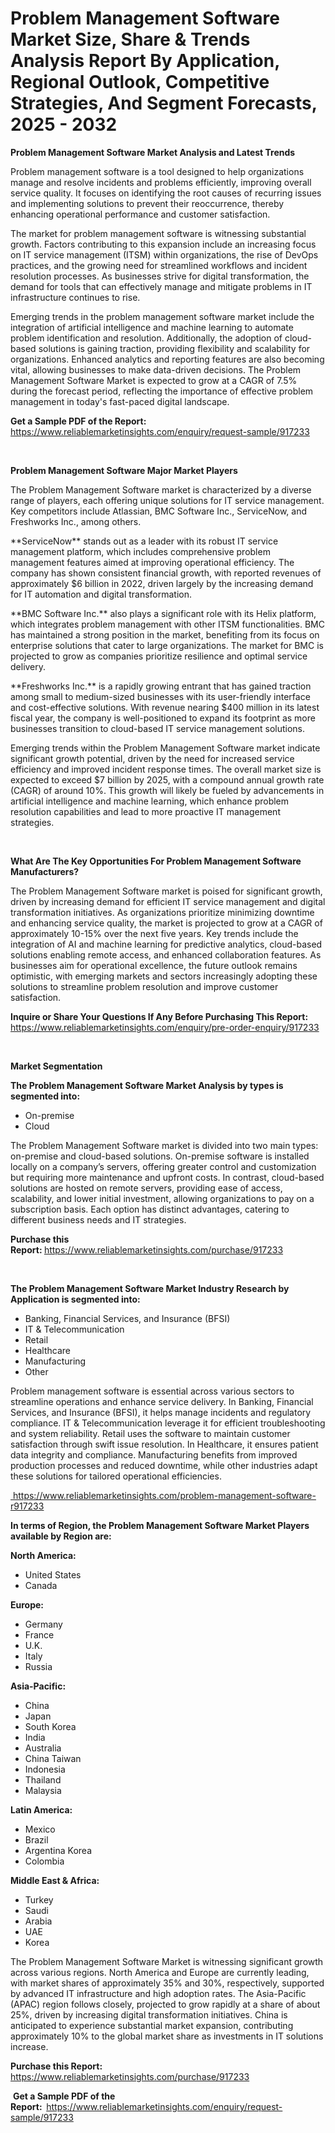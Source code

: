 <p><h1>Problem Management Software Market Size, Share & Trends Analysis Report By Application, Regional Outlook, Competitive Strategies, And Segment Forecasts, 2025 - 2032</h1></p><p><strong>Problem Management Software Market Analysis and Latest Trends</strong></p>
<p><p>Problem management software is a tool designed to help organizations manage and resolve incidents and problems efficiently, improving overall service quality. It focuses on identifying the root causes of recurring issues and implementing solutions to prevent their reoccurrence, thereby enhancing operational performance and customer satisfaction.</p><p>The market for problem management software is witnessing substantial growth. Factors contributing to this expansion include an increasing focus on IT service management (ITSM) within organizations, the rise of DevOps practices, and the growing need for streamlined workflows and incident resolution processes. As businesses strive for digital transformation, the demand for tools that can effectively manage and mitigate problems in IT infrastructure continues to rise.</p><p>Emerging trends in the problem management software market include the integration of artificial intelligence and machine learning to automate problem identification and resolution. Additionally, the adoption of cloud-based solutions is gaining traction, providing flexibility and scalability for organizations. Enhanced analytics and reporting features are also becoming vital, allowing businesses to make data-driven decisions. The Problem Management Software Market is expected to grow at a CAGR of 7.5% during the forecast period, reflecting the importance of effective problem management in today's fast-paced digital landscape.</p></p>
<p><strong>Get a Sample PDF of the Report:&nbsp;</strong> <a href="https://www.reliablemarketinsights.com/enquiry/request-sample/917233?utm_campaign=2624&utm_medium=2&utm_source=Github&utm_content=ia&utm_term=18042025&utm_id=problem-management-software">https://www.reliablemarketinsights.com/enquiry/request-sample/917233</a></p>
<p>&nbsp;</p>
<p><strong>Problem Management Software Major Market Players</strong></p>
<p><p>The Problem Management Software market is characterized by a diverse range of players, each offering unique solutions for IT service management. Key competitors include Atlassian, BMC Software Inc., ServiceNow, and Freshworks Inc., among others. </p><p>**ServiceNow** stands out as a leader with its robust IT service management platform, which includes comprehensive problem management features aimed at improving operational efficiency. The company has shown consistent financial growth, with reported revenues of approximately $6 billion in 2022, driven largely by the increasing demand for IT automation and digital transformation.</p><p>**BMC Software Inc.** also plays a significant role with its Helix platform, which integrates problem management with other ITSM functionalities. BMC has maintained a strong position in the market, benefiting from its focus on enterprise solutions that cater to large organizations. The market for BMC is projected to grow as companies prioritize resilience and optimal service delivery.</p><p>**Freshworks Inc.** is a rapidly growing entrant that has gained traction among small to medium-sized businesses with its user-friendly interface and cost-effective solutions. With revenue nearing $400 million in its latest fiscal year, the company is well-positioned to expand its footprint as more businesses transition to cloud-based IT service management solutions.</p><p>Emerging trends within the Problem Management Software market indicate significant growth potential, driven by the need for increased service efficiency and improved incident response times. The overall market size is expected to exceed $7 billion by 2025, with a compound annual growth rate (CAGR) of around 10%. This growth will likely be fueled by advancements in artificial intelligence and machine learning, which enhance problem resolution capabilities and lead to more proactive IT management strategies.</p></p>
<p>&nbsp;</p>
<p><strong>What Are The Key Opportunities For Problem Management Software Manufacturers?</strong></p>
<p><p>The Problem Management Software market is poised for significant growth, driven by increasing demand for efficient IT service management and digital transformation initiatives. As organizations prioritize minimizing downtime and enhancing service quality, the market is projected to grow at a CAGR of approximately 10-15% over the next five years. Key trends include the integration of AI and machine learning for predictive analytics, cloud-based solutions enabling remote access, and enhanced collaboration features. As businesses aim for operational excellence, the future outlook remains optimistic, with emerging markets and sectors increasingly adopting these solutions to streamline problem resolution and improve customer satisfaction.</p></p>
<p><strong>Inquire or Share Your Questions If Any Before Purchasing This Report:</strong> <a href="https://www.reliablemarketinsights.com/enquiry/pre-order-enquiry/917233?utm_campaign=2624&utm_medium=2&utm_source=Github&utm_content=ia&utm_term=18042025&utm_id=problem-management-software">https://www.reliablemarketinsights.com/enquiry/pre-order-enquiry/917233</a></p>
<p>&nbsp;</p>
<p><strong>Market Segmentation</strong></p>
<p><strong>The Problem Management Software Market Analysis by types is segmented into:</strong></p>
<p><ul><li>On-premise</li><li>Cloud</li></ul></p>
<p><p>The Problem Management Software market is divided into two main types: on-premise and cloud-based solutions. On-premise software is installed locally on a company’s servers, offering greater control and customization but requiring more maintenance and upfront costs. In contrast, cloud-based solutions are hosted on remote servers, providing ease of access, scalability, and lower initial investment, allowing organizations to pay on a subscription basis. Each option has distinct advantages, catering to different business needs and IT strategies.</p></p>
<p><strong>Purchase this Report:&nbsp;</strong><a href="https://www.reliablemarketinsights.com/purchase/917233?utm_campaign=2624&utm_medium=2&utm_source=Github&utm_content=ia&utm_term=18042025&utm_id=problem-management-software">https://www.reliablemarketinsights.com/purchase/917233</a></p>
<p>&nbsp;</p>
<p><strong>The Problem Management Software Market Industry Research by Application is segmented into:</strong></p>
<p><ul><li>Banking, Financial Services, and Insurance (BFSI)</li><li>IT & Telecommunication</li><li>Retail</li><li>Healthcare</li><li>Manufacturing</li><li>Other</li></ul></p>
<p><p>Problem management software is essential across various sectors to streamline operations and enhance service delivery. In Banking, Financial Services, and Insurance (BFSI), it helps manage incidents and regulatory compliance. IT & Telecommunication leverage it for efficient troubleshooting and system reliability. Retail uses the software to maintain customer satisfaction through swift issue resolution. In Healthcare, it ensures patient data integrity and compliance. Manufacturing benefits from improved production processes and reduced downtime, while other industries adapt these solutions for tailored operational efficiencies.</p></p>
<p><a href="https://www.reliablemarketinsights.com/problem-management-software-r917233?utm_campaign=2624&utm_medium=2&utm_source=Github&utm_content=ia&utm_term=18042025&utm_id=problem-management-software">&nbsp;https://www.reliablemarketinsights.com/problem-management-software-r917233</a></p>
<p><strong>In terms of Region, the Problem Management Software Market Players available by Region are:</strong></p>
<p>
    <p> <strong> North America: </strong>
        <ul>
            <li>United States</li>
            <li>Canada</li>
        </ul>
        </p> 
    <p> <strong> Europe: </strong>
        <ul>
            <li>Germany</li>
            <li>France</li>
            <li>U.K.</li>
            <li>Italy</li>
            <li>Russia</li>
        </ul>
        </p> 
    <p> <strong> Asia-Pacific: </strong>
        <ul>
            <li>China</li>
            <li>Japan</li>
            <li>South Korea</li>
            <li>India</li>
            <li>Australia</li>
            <li>China Taiwan</li>
            <li>Indonesia</li>
            <li>Thailand</li>
            <li>Malaysia</li>
        </ul>
        </p> 
    <p> <strong> Latin America: </strong>
        <ul>
            <li>Mexico</li>
            <li>Brazil</li>
            <li>Argentina Korea</li>
            <li>Colombia</li>
        </ul>
        </p> 
    <p> <strong> Middle East & Africa: </strong>
        <ul>
            <li>Turkey</li>
            <li>Saudi</li>
            <li>Arabia</li>
            <li>UAE</li>
            <li>Korea</li>
        </ul>
    </p>
    </p>
<p><p>The Problem Management Software Market is witnessing significant growth across various regions. North America and Europe are currently leading, with market shares of approximately 35% and 30%, respectively, supported by advanced IT infrastructure and high adoption rates. The Asia-Pacific (APAC) region follows closely, projected to grow rapidly at a share of about 25%, driven by increasing digital transformation initiatives. China is anticipated to experience substantial market expansion, contributing approximately 10% to the global market share as investments in IT solutions increase.</p></p>
<p><strong>Purchase this Report: </strong><a href="https://www.reliablemarketinsights.com/purchase/917233?utm_campaign=2624&utm_medium=2&utm_source=Github&utm_content=ia&utm_term=18042025&utm_id=problem-management-software">https://www.reliablemarketinsights.com/purchase/917233</a></p>
<p>&nbsp;<strong>Get a Sample PDF of the Report:&nbsp;&nbsp;</strong><a href="https://www.reliablemarketinsights.com/enquiry/request-sample/917233?utm_campaign=2624&utm_medium=2&utm_source=Github&utm_content=ia&utm_term=18042025&utm_id=problem-management-software">https://www.reliablemarketinsights.com/enquiry/request-sample/917233</a></p>
<p><strong></strong></p>
<p><p></p><p></p><p></p></p>